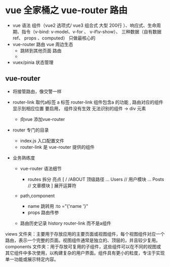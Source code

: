 # vue 全家桶之 vue-router 路由

- vue 语法 组件（vue2 选项式/ vue3 组合式 大型 200行 ）、响应式、生命周期、指令（v-bind: v-model、v-for 、 v-if\v-show）、 三种数据（自有数据ref、 props 、computed）
  只做最核心的
- vue-router 路由 vue 周边生态
  - 跳转到其他页面 路由 
  - 
- vuex/pinia 状态管理

## vue-router
- 将接管路由，像交警一样
- router-link 取代a标签 
  a 标签 
  router-link 组件包含a 的功能 , 路由对应的组件显示到相应位置
  要启用，
  组件没有生效 无法识别的组件 -> div 元素
  - 向vue 添加vue-router 

- router 专门的目录
   - index.js 入口配置文件
   - router-link 是  vue-router 提供的组件

- 业务熟练度
   - vue-router 语法细节
      - routes  拆分 亮点
      [
        /
        /ABOUT 顶级路径
        ... Users // 用户模块
        ... Posts // 文章模块
      ]
      展开运算符
   - path,component
     - name  跳转用 :to ="{'name  '}"   
     - props 路由传参
  
   - 路由历史记录 history
     router-link 而不是a组件





views 文件夹：主要用于存放应用的主要页面或视图组件，每个视图组件对应一个路由，表示一个完整的页面。视图组件通常是独立的、顶层的，并且较少复用。
components 文件夹：用于存放可复用的子组件，这些组件可以在不同的视图或其它组件中多次使用，以构建复杂的用户界面。组件具有更小的粒度，专注于实现单一功能或展示特定内容。